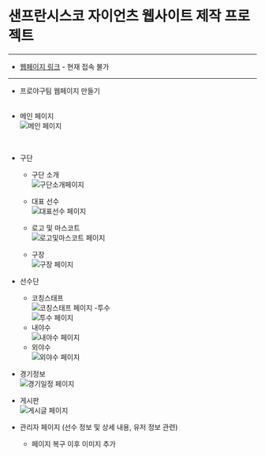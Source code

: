# 샌프란시스코 자이언츠 웹사이트 제작 프로젝트
-----------------------------------------------

- [웹페이지 링크]() - 현재 접속 불가

-----------------------------------------------

- 프로야구팀 웹페이지 만들기
<br><br>




- 메인 페이지  
![메인 페이지](https://user-images.githubusercontent.com/86460929/175053004-efdd5a87-ae3f-404b-9533-56621365d310.gif)
<br/>

- 구단
  - 구단 소개<br>
  ![구단소개페이지](https://user-images.githubusercontent.com/86460929/181475854-7831c892-755d-426a-bbf9-69d92cd2cdff.gif)
  
  - 대표 선수<br>
  ![대표선수 페이지](https://user-images.githubusercontent.com/86460929/181484024-52a72100-e2a6-4371-8f8b-53262e87dbd6.gif)  
  
  - 로고 및 마스코트<br>
  ![로고및마스코트 페이지](https://user-images.githubusercontent.com/86460929/181484162-42c3097c-7dd9-429e-8465-b8acbb550635.gif)
  
  - 구장<br>
  ![구장 페이지](https://user-images.githubusercontent.com/86460929/181485307-bfb8a684-fe86-4552-9479-b62c35f21b71.gif)
  
- 선수단
  - 코칭스태프<br>
  ![코칭스태프 페이지](https://user-images.githubusercontent.com/86460929/181485998-552db3df-6626-446c-a0c3-5a498d625bd2.gif)
  -투수<br>
  ![투수 페이지](https://user-images.githubusercontent.com/86460929/181486446-da4f6211-db3c-41a3-a9e0-92b7997ec59c.gif)
  - 내야수<br>
  ![내야수 페이지](https://user-images.githubusercontent.com/86460929/181486759-f29a64c4-10e5-4954-b247-03de0ff72dad.gif)
  - 외야수<br>
  ![외야수 페이지](https://user-images.githubusercontent.com/86460929/181487783-86b1def0-9f43-43f2-8a7d-d8a3a9f76b13.gif)
- 경기정보<br>
  ![경기일정 페이지](https://user-images.githubusercontent.com/86460929/181507632-2bae2a46-ba7a-41cb-84cf-33cfefca56b2.gif)
- 게시판<br>
  ![게시글 페이지](https://user-images.githubusercontent.com/86460929/181574537-914ccb88-44e0-4544-8af5-8a8a75548e60.gif)

- 관리자 페이지 (선수 정보 및 상세 내용, 유저 정보 관련)
  - 페이지 복구 이후 이미지 추가
